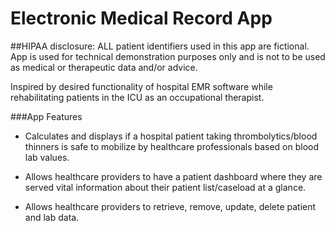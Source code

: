 # Electronic Medical Record App


##HIPAA disclosure: ALL patient identifiers used in this app are fictional. 
App is used for technical demonstration purposes only 
and is not to be used as medical or therapeutic data and/or advice. 

Inspired by desired functionality of hospital EMR software while rehabilitating patients in the ICU as an occupational therapist. 

###App Features


- Calculates and displays if a hospital patient taking thrombolytics/blood thinners is safe to mobilize by healthcare professionals based on blood lab values. 

- Allows healthcare providers to have a patient dashboard where they are served vital information about their patient list/caseload at a glance.

- Allows healthcare providers to retrieve, remove, update, delete patient and lab data.




